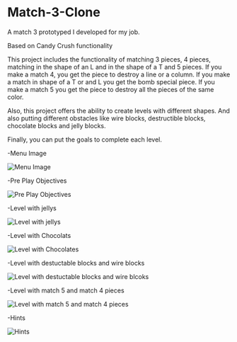 # Match-3-Clone
A match 3 prototyped I developed for my job. 

Based on Candy Crush functionality


This project includes the functionality of matching 3 pieces, 4 pieces, matching in the shape of an L and in the shape of a T and 5 pieces. If you make a match 4, you get the piece to destroy a line or a column. If you make a match in shape of a T or and L you get the bomb special piece. If you make a match 5 you get the piece to destroy all the pieces of the same color.


Also, this project offers the ability to create levels with different shapes. And also putting different obstacles like wire blocks, destructible blocks, chocolate blocks and jelly blocks.


Finally, you can put the goals to complete each level.

-Menu Image

![Menu Image](https://user-images.githubusercontent.com/59519933/96656374-48ad1900-1305-11eb-9eb1-b304d75a4ccf.png)

-Pre Play Objectives

![Pre Play Objectives](https://user-images.githubusercontent.com/59519933/96656569-bce7bc80-1305-11eb-9855-00b6cd5e8ae5.png)

-Level with jellys

![Level with jellys](https://user-images.githubusercontent.com/59519933/96656577-beb18000-1305-11eb-9c37-d73ad19caa1b.png)

-Level with Chocolats

![Level with Chocolates](https://user-images.githubusercontent.com/59519933/96656582-c113da00-1305-11eb-9b9a-6d24439fcd01.png)

-Level with destuctable blocks and wire blocks

![Level with destuctable blocks and wire blcoks](https://user-images.githubusercontent.com/59519933/96656586-c4a76100-1305-11eb-9a49-711c1ec8d08e.png)

-Level with match 5 and match 4 pieces

![Level with match 5 and match 4 pieces](https://user-images.githubusercontent.com/59519933/96656592-c7a25180-1305-11eb-979a-6bdf1d75461d.png)

-Hints

![Hints](https://user-images.githubusercontent.com/59519933/96656596-c96c1500-1305-11eb-905b-2ab2a04fcb2e.png)
